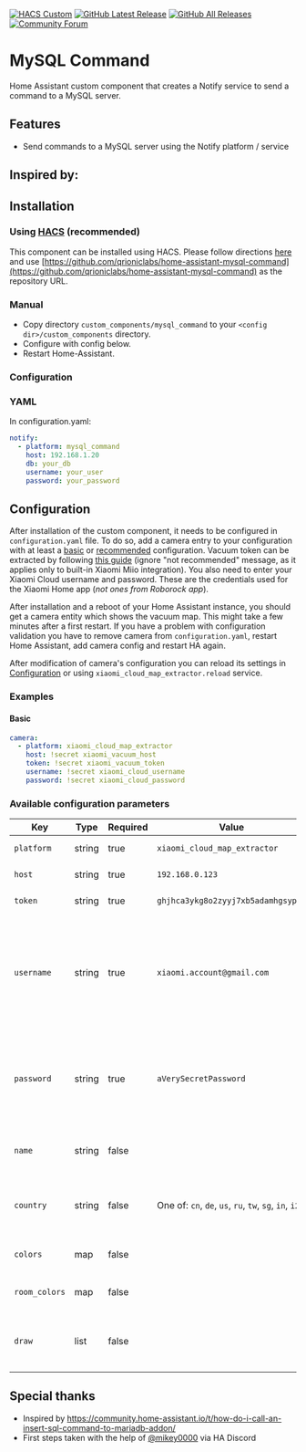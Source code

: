 [![HACS Custom][hacs_shield]][hacs]
[![GitHub Latest Release][releases_shield]][latest_release]
[![GitHub All Releases][downloads_total_shield]][releases]
[![Community Forum][community_forum_shield]][community_forum]

[hacs_shield]: https://img.shields.io/badge/HACS-Custom-41BDF5.svg?style=for-the-badge
[hacs]: https://github.com/hacs/integration

[latest_release]: https://github.com/qrioniclabs/home-assistant-mysql-command/releases/latest
[releases_shield]: https://img.shields.io/github/release/PiotrMachowski/Home-Assistant-custom-components-Xiaomi-Cloud-Map-Extractor.svg?style=for-the-badge

[releases]: https://github.com/qrioniclabs/home-assistant-mysql-command/releases/
[downloads_total_shield]: https://img.shields.io/github/downloads/qrioniclabs/home-assistant-mysql-command/total?style=for-the-badge

[community_forum_shield]: https://img.shields.io/static/v1.svg?label=%20&message=Forum&style=for-the-badge&color=41bdf5&logo=HomeAssistant&logoColor=white
[community_forum]: https://community.home-assistant.io/t/xiaomi-cloud-vacuum-map-extractor/231292

# MySQL Command
Home Assistant custom component that creates a Notify service to send a command to a MySQL server.

## Features
- Send commands to a MySQL server using the Notify platform / service

## Inspired by:


## Installation

### Using [HACS](https://hacs.xyz/) (recommended)
This component can be installed using HACS. Please follow directions [here](https://hacs.xyz/docs/faq/custom_repositories/) and use [https://github.com/qrioniclabs/home-assistant-mysql-command](https://github.com/qrioniclabs/home-assistant-mysql-command) as the repository URL.

### Manual
- Copy directory `custom_components/mysql_command` to your `<config dir>/custom_components` directory.
- Configure with config below.
- Restart Home-Assistant.

### Configuration
### YAML
In configuration.yaml:
```yaml
notify:
  - platform: mysql_command
    host: 192.168.1.20
    db: your_db
    username: your_user
    password: your_password
```

## Configuration

After installation of the custom component, it needs to be configured in `configuration.yaml` file.
To do so, add a camera entry to your configuration with at least a [basic](#basic) or [recommended](#recommended) configuration.
Vacuum token can be extracted by following [this guide](https://www.home-assistant.io/integrations/xiaomi_miio/#retrieving-the-access-token) (ignore "not recommended" message, as it applies only to built-in Xiaomi Miio integration).
You also need to enter your Xiaomi Cloud username and password.
These are the credentials used for the Xiaomi Home app (_not ones from Roborock app_).

After installation and a reboot of your Home Assistant instance, you should get a camera entity which shows the vacuum map.
This might take a few minutes after a first restart.
If you have a problem with configuration validation you have to remove camera from `configuration.yaml`, restart Home Assistant, add camera config and restart HA again.

After modification of camera's configuration you can reload its settings in [Configuration](https://my.home-assistant.io/redirect/config/) or using `xiaomi_cloud_map_extractor.reload` service.

### Examples

#### Basic

```yaml
camera:
  - platform: xiaomi_cloud_map_extractor
    host: !secret xiaomi_vacuum_host
    token: !secret xiaomi_vacuum_token
    username: !secret xiaomi_cloud_username
    password: !secret xiaomi_cloud_password
```

### Available configuration parameters

| Key | Type | Required | Value | Description |
|---|---|---|---|---|
| `platform` | string | true | `xiaomi_cloud_map_extractor` | Name of a platform |
| `host` | string | true | `192.168.0.123` | IP address of a vacuum |
| `token` | string | true | `ghjhca3ykg8o2zyyj7xb5adamhgsypel` | Token of a vacuum |
| `username` | string | true | `xiaomi.account@gmail.com` | Username (email or user ID) used to connect to Xiaomi cloud (the account used in the Xiaomi Home app) |
| `password` | string | true | `aVerySecretPassword` | Password used to connect to Xiaomi cloud (the account used in the Xiaomi Home app) |
| `name` | string | false |   | Desired name of camera entity |
| `country` | string | false | One of: `cn`, `de`, `us`, `ru`, `tw`, `sg`, `in`, `i2` | Server used in Xiaomi cloud. Leave empty if you are not sure. |
| `colors` | map | false |  | Colors configuration ([see below](#colors-configuration)) |
| `room_colors` | map | false |  | Room colors configuration ([see below](#room-colors-configuration)) |
| `draw` | list | false |  | List of elements to draw on a map ([see below](#draw-configuration)) |



## Special thanks
- Inspired by https://community.home-assistant.io/t/how-do-i-call-an-insert-sql-command-to-mariadb-addon/
- First steps taken with the help of [@mikey0000](https://github.com/mikey0000) via HA Discord
